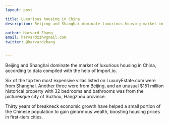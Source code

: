 ```yaml
---
layout: post

title: Luxurious housing in China 
description: Beijing and Shanghai dominate luxurious-housing market in China. 

author: Harvard Zhang 
email: harvardzzh@gmail.com
twitter: @harvardzhang


--- 
```


Beijing and Shanghai dominate the market of luxurious housing in China, according to data compiled with the help of Import.io.

Six of the top ten most expensive villas listed on LuxuryEstate.com were from Shanghai. Another three were from Beijing, and an unusual $151 million historical property with 32 bedrooms and bathrooms was from the picturesque city of Suzhou, Hangzhou province. 

Thirty years of breakneck economic growth have helped a small portion of the Chinese population to gain ginormous wealth, boosting housing prices in first-tiers cities. 
